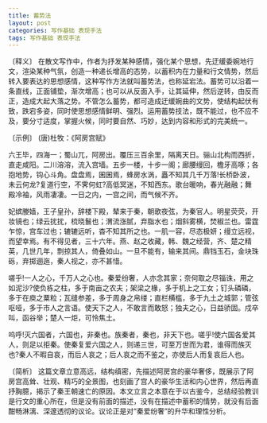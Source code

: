 ```yaml
---
title: 蓄势法
layout: post
categories: 写作基础 表现手法
tags: 写作基础 表现手法
---
```


〔释义〕 在散文写作中，作者为抒发某种感情，强化某个思想，先迂缓委婉地行文，渲染某种气氛，创造一种递长增高的态势，以蓄积内在力量和行文情势，然后转入要表达的思想感情，这种写作方法就叫蓄势法，也称延宕法。蓄势可以沿着一条直线，正面铺垫，渐次增高；也可以从反面入手，让其延伸，然后逆转，由反而正，造成大起大落之势。不管怎么蓄势，都可造成迂缓婉曲的文势，使结构起伏有致，跌宕多姿，同时使思想感情鲜明、强烈。运用蓄势技法，既不能过，也不应不及，要分寸适度，掌握火候，同时要自然、巧妙，达到内容和形式的完美统一。

〔示例〕 (唐)杜牧：《阿房宫赋》

六王毕，四海一；蜀山兀，阿房出。覆压三百余里，隔离天日。骊山北构而西折，直走咸阳。二川溶溶，流入宫墙。五步一楼，十步一阁；廊腰缦回，檐牙高啄；各抱地势，钩心斗角。盘盘焉，囷囷焉，蜂房水涡，矗不知其几千万落!长桥卧波，未云何龙?复道行空，不霁何虹?高低冥迷，不知西东。歌台暖响，春光融融；舞殿冷袖，风雨凄凄。一日之内，一宫之间，而气候不齐。

妃嫔媵嫱，王子皇孙，辞楼下殿，辇来于秦，朝歌夜弦，为秦官人。明星荧荧，开妆镜也；绿云扰扰，梳晓鬟也；渭流涨腻，弃脂水也；烟斜雾横，焚椒兰也。雷霆乍惊，宫车过也；辘辘远听，杳不知其所之也。一肌一容，尽态极妍；缦立远视，而望幸焉。有不得见者，三十六年。燕、赵之收藏，韩、魏之经营，齐、楚之精英，几世几年，剽掠其人，倚叠如山。一旦不能有，输来其间。鼎铛玉石，金块珠砾，弃掷逦迤，秦人视之，亦不甚惜。

嗟乎!一人之心，千万人之心也。秦爱纷奢，人亦念其家；奈何取之尽锱诛，用之如泥沙?使负栋之柱，多于南亩之农夫；架梁之椽，多于机上之工女；钉头磷磷，多于在庾之粟粒；瓦缝参差，多于周身之帛缕；直栏横槛，多于九土之城郭；管弦呕哑，多于市人之言语。使天下之人，不敢言而敢怒；独夫之心，日益骄固。戍卒叫，函谷举；楚人一炬，可怜焦土。

呜呼!灭六国者，六国也，非秦也。族秦者，秦也，非天下也。嗟乎!使六国各爱其人，则足以拒秦。使秦复爱六国之人，则递三世，可至万世而为君，谁得而族灭也?秦人不暇自哀，而后人哀之；后人哀之而不鉴之，亦使后人而复哀后人也。

〔简析〕 这篇文章立意高远，结构缜密，先描述阿房宫的豪华奢侈，既展示了阿房宫高耸、壮观、精巧的全景图，也刻画了宫人的豪华生活和内心世界，然后再直抒胸臆，揭示了秦王朝速亡的原因。本文立言之本意在于以古鉴今，总结经验教训是行文的重心所在，但是没有前面的描述，没有在描述中蓄积的情势，就没有后面酣畅淋漓、深邃透彻的议论。议论正是对“秦爱纷奢”的升华和理性分析。 